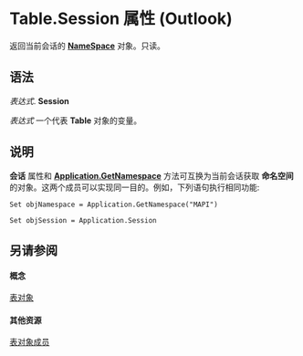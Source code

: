 
# Table.Session 属性 (Outlook)

返回当前会话的  **[NameSpace](f0dcaa19-07f5-5d42-a3bf-2e42b7885644.md)** 对象。只读。


## 语法

 _表达式_. **Session**

 _表达式_ 一个代表 **Table** 对象的变量。


## 说明

 **会话** 属性和 **[Application.GetNamespace](6175d0d9-5a61-ce45-35c0-b70895d757b3.md)** 方法可互换为当前会话获取 **命名空间** 的对象。这两个成员可以实现同一目的。例如，下列语句执行相同功能:


```
Set objNamespace = Application.GetNamespace("MAPI") 
```


```
Set objSession = Application.Session
```


## 另请参阅


#### 概念


[表对象](0affaafd-93fe-227a-acee-e09a86cadc20.md)
#### 其他资源


[表对象成员](bd9db35d-0738-22cf-a936-425d5a0ead87.md)